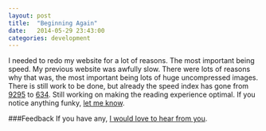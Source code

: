 ```yaml
---
layout: post
title:  "Beginning Again"
date:   2014-05-29 23:43:00
categories: development
---
```



I needed to redo my website for a lot of reasons. The most important being speed.
My previous website was awfully slow.
There were lots of reasons why that was, the most important being lots of huge uncompressed images.
There is still work to be done, but already the speed index has gone from [9295](http://www.webpagetest.org/result/140602_PK_24V/) to [634](http://www.webpagetest.org/result/140602_82_246/).
Still working on making the reading experience optimal.
If you notice anything funky, [let me know](https://github.com/philipcdavis/philipcdavis.github.io/issues).


###Feedback
If you have any, [I would love to hear from you](http://www.twitter.com/philipcdavis).



  [1]: http://trentwalton.com/2012/06/19/fluid-type/ "fluid type"